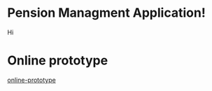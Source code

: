 # Pension Managment Application!

Hi


# Online prototype

[online-prototype](http://tugestionomarcuadrado.ml/)
